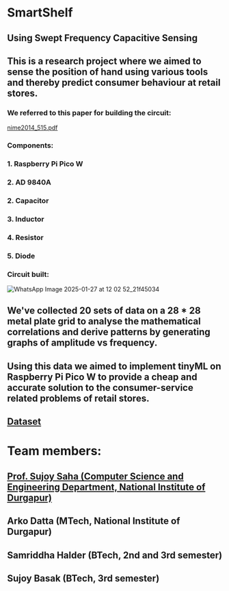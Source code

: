 # SmartShelf
## Using Swept Frequency Capacitive Sensing
##  This is a research project where we aimed to sense the position of hand using various tools and thereby predict consumer behaviour at retail stores.
### We referred to this paper for building the circuit:
[nime2014_515.pdf](https://github.com/user-attachments/files/18554242/nime2014_515.pdf)
### Components:
### 1. Raspberry Pi Pico W
### 2. AD 9840A
### 2. Capacitor
### 3. Inductor
### 4. Resistor
### 5. Diode
### Circuit built: 
![WhatsApp Image 2025-01-27 at 12 02 52_21f45034](https://github.com/user-attachments/assets/40af2822-1bdf-484d-9b0c-edca9772f9b4)
## We've collected 20 sets of data on a 28 * 28 metal plate grid to analyse the mathematical correlations and derive patterns by generating graphs of amplitude vs frequency.
## Using this data we aimed to implement tinyML on Raspberry Pi Pico W to provide a cheap and accurate solution to the consumer-service related problems of retail stores.
## [Dataset](https://www.kaggle.com/datasets/livingthrough/smartshelfdata)
# Team members:
## [Prof. Sujoy Saha (Computer Science and Engineering Department, National Institute of Durgapur)](https://nitdgp.ac.in/department/computer-science-engineering/faculty-1/sujoy-saha-1)
## Arko Datta (MTech, National Institute of Durgapur)
## Samriddha Halder (BTech, 2nd and 3rd semester)
## Sujoy Basak (BTech, 3rd semester)
